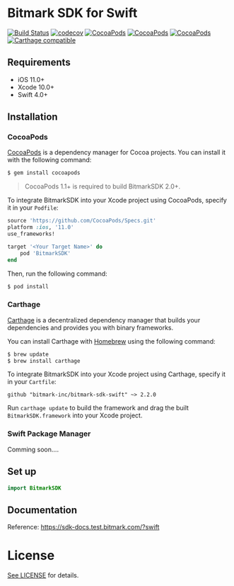 # Bitmark SDK for Swift

[![Build Status](https://travis-ci.org/bitmark-inc/bitmark-sdk-swift.svg?branch=master)](https://travis-ci.org/bitmark-inc/bitmark-sdk-swift)
[![codecov](https://codecov.io/gh/bitmark-inc/bitmark-sdk-swift/branch/master/graph/badge.svg)](https://codecov.io/gh/bitmark-inc/bitmark-sdk-swift)
[![CocoaPods](https://img.shields.io/cocoapods/v/BitmarkSDK.svg)]()
[![CocoaPods](https://img.shields.io/cocoapods/l/BitmarkSDK.svg)]()
[![CocoaPods](https://img.shields.io/cocoapods/p/BitmarkSDK.svg)]()
[![Carthage compatible](https://img.shields.io/badge/Carthage-compatible-4BC51D.svg?style=flat)](https://github.com/Carthage/Carthage)

## Requirements

- iOS 11.0+
- Xcode 10.0+
- Swift 4.0+

## Installation
### CocoaPods
[CocoaPods](http://cocoapods.org) is a dependency manager for Cocoa projects. You can install it with the following command:

```bash
$ gem install cocoapods
```

> CocoaPods 1.1+ is required to build BitmarkSDK 2.0+.

To integrate BitmarkSDK into your Xcode project using CocoaPods, specify it in your `Podfile`:

```ruby
source 'https://github.com/CocoaPods/Specs.git'
platform :ios, '11.0'
use_frameworks!

target '<Your Target Name>' do
    pod 'BitmarkSDK'
end
```

Then, run the following command:

```bash
$ pod install
```

### Carthage

[Carthage](https://github.com/Carthage/Carthage) is a decentralized dependency manager that builds your dependencies and provides you with binary frameworks.

You can install Carthage with [Homebrew](https://brew.sh/) using the following command:

```bash
$ brew update
$ brew install carthage
```

To integrate BitmarkSDK into your Xcode project using Carthage, specify it in your `Cartfile`:

```ogdl
github "bitmark-inc/bitmark-sdk-swift" ~> 2.2.0
```

Run `carthage update` to build the framework and drag the built `BitmarkSDK.framework` into your Xcode project.

### Swift Package Manager
Comming soon....

## Set up

```swift
import BitmarkSDK
```

## Documentation

Reference: https://sdk-docs.test.bitmark.com/?swift


# License

[See LICENSE](https://github.com/bitmark-inc/bitmark-sdk-swift/blob/master/LICENSE) for details.